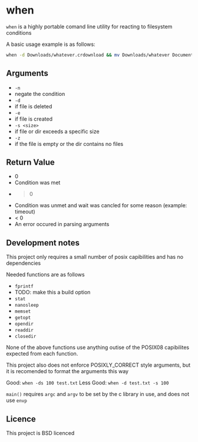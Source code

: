# when

`when` is a highly portable comand line utility for reacting to filesystem conditions

A basic usage example is as follows:

```bash
when -d Downloads/whatever.crdownload && mv Downloads/whatever Documents/whatever
```

## Arguments
* `-n`
 * negate the condition
* `-d`
 * if file is deleted
* `-e`
 * if file is created
* `-s <size>`
 * if file or dir exceeds a specific size
* `-z`
 * if the file is empty or the dir contains no files

## Return Value
* 0 
 * Condition was met
* > 0
 * Condition was unmet and wait was cancled for some reason (example: timeout)
* < 0
 * An error occured in parsing arguments

## Development notes
This project only requires a small number of posix capibilities and has no dependencies

Needed functions are as follows
* `fprintf`
 * TODO: make this a build option
* `stat`
* `nanosleep`
* `memset`
* `getopt`
* `opendir`
* `readdir`
* `closedir`

None of the above functions use anything outise of the POSIX08 capibilites expected from each function.

This project also does not enforce POSIXLY_CORRECT style arguments, but it is recomended to format the arguments this way

Good: `when -ds 100 test.txt`
Less Good: `when -d test.txt -s 100`

`main()` requires `argc` and `argv` to be set by the c library in use, and does not use `envp`

## Licence 
This project is BSD licenced
